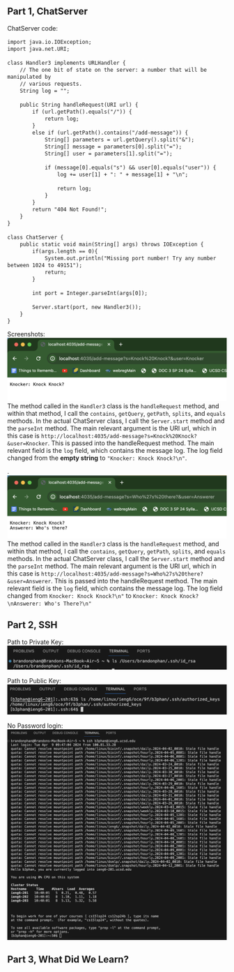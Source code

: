 ## Part 1, ChatServer


ChatServer code:
```
import java.io.IOException;
import java.net.URI;

class Handler3 implements URLHandler {
    // The one bit of state on the server: a number that will be manipulated by
    // various requests.
    String log = "";

    public String handleRequest(URI url) {
        if (url.getPath().equals("/")) {
            return log;
        } 
        else if (url.getPath().contains("/add-message")) {
            String[] parameters = url.getQuery().split("&");
            String[] message = parameters[0].split("=");
            String[] user = parameters[1].split("=");

            if (message[0].equals("s") && user[0].equals("user")) {
                log += user[1] + ": " + message[1] + "\n";

                return log;
            }
        }
        return "404 Not Found!";
    }
}

class ChatServer {
    public static void main(String[] args) throws IOException {
        if(args.length == 0){
            System.out.println("Missing port number! Try any number between 1024 to 49151");
            return;
        }

        int port = Integer.parseInt(args[0]);

        Server.start(port, new Handler3());
    }
}
```

Screenshots:
![image](ChatServer1.png)
The method called in the `Handler3` class is the `handleRequest` method, and within that method, I call the `contains`, `getQuery`, `getPath`, `splits`, and `equals` methods. In the actual ChatServer class, I call the `Server.start` method and the `parseInt` method. 
The main relevant argument is the URI url, which in this case is `http://localhost:4035/add-message?s=Knock%20Knock?&user=Knocker`. This is passed into the handleRequest method. The main relevant field is the `log` field, which contains the message log. 
The log field changed from the **empty string** to `"Knocker: Knock Knock?\n"`. 



.
![image](ChatServer2.png)
The method called in the `Handler3` class is the `handleRequest` method, and within that method, I call the `contains`, `getQuery`, `getPath`, `splits`, and `equals` methods. In the actual ChatServer class, I call the `Server.start` method and the `parseInt` method. 
The main relevant argument is the URI url, which in this case is `http://localhost:4035/add-message?s=Who%27s%20there?&user=Answerer`. This is passed into the handleRequest method. The main relevant field is the `log` field, which contains the message log. 
The log field changed from `Knocker: Knock Knock?\n"` to `Knocker: Knock Knock?\nAnswerer: Who's There?\n"` 

## Part 2, SSH
Path to Private Key:
![image](ls-private-key.png)

Path to Public Key:
![image](ls-public-key.png)

No Password login:
![image](no-password-login.png)

## Part 3, What Did We Learn?
